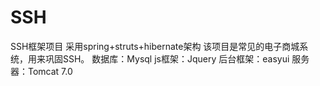 # SSH
SSH框架项目
采用spring+struts+hibernate架构
该项目是常见的电子商城系统，用来巩固SSH。
数据库：Mysql
js框架：Jquery
后台框架：easyui
服务器：Tomcat 7.0



